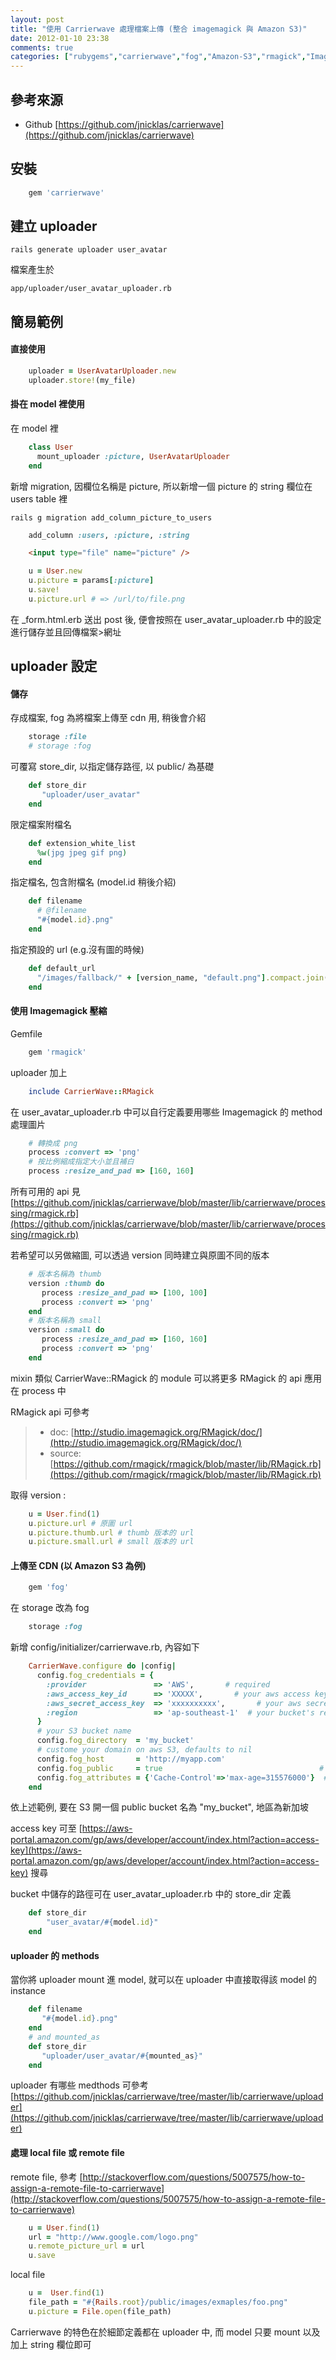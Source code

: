 ```yaml
---
layout: post
title: "使用 Carrierwave 處理檔案上傳 (整合 imagemagick 與 Amazon S3)"
date: 2012-01-10 23:38
comments: true
categories: ["rubygems","carrierwave","fog","Amazon-S3","rmagick","ImageMagick"]
---
```



參考來源
-------

* Github [https://github.com/jnicklas/carrierwave](https://github.com/jnicklas/carrierwave)

安裝
-------

```ruby Gemfile
    gem 'carrierwave'
```

建立 uploader
--------

    rails generate uploader user_avatar

檔案產生於

    app/uploader/user_avatar_uploader.rb

簡易範例
--------

#### 直接使用

```ruby
    uploader = UserAvatarUploader.new
    uploader.store!(my_file)
```


#### 掛在 model 裡使用

在 model 裡
```ruby app/models/user.rb
    class User
      mount_uploader :picture, UserAvatarUploader
    end
```

新增 migration, 因欄位名稱是 picture, 所以新增一個 picture 的 string 欄位在 users table 裡

    rails g migration add_column_picture_to_users

```ruby db/migrate/201101011213_add_column_picture_to_users.rb
    add_column :users, :picture, :string
```

```html _form.html.erb
    <input type="file" name="picture" />
```

```ruby users_controller.rb
    u = User.new
    u.picture = params[:picture]
    u.save!
    u.picture.url # => /url/to/file.png
```

在 _form.html.erb 送出 post 後, 便會按照在 user_avatar_uploader.rb 中的設定進行儲存並且回傳檔案>網址

uploader 設定
------

#### 儲存

存成檔案, fog  為將檔案上傳至 cdn 用, 稍後會介紹
```ruby app/uploader/user_avatar_uploader.rb
    storage :file
    # storage :fog
```
可覆寫 store_dir, 以指定儲存路徑, 以 public/ 為基礎
```ruby app/uploader/user_avatar_uploader.rb
    def store_dir
       "uploader/user_avatar"
    end
```
限定檔案附檔名
```ruby app/uploader/user_avatar_uploader.rb
    def extension_white_list
      %w(jpg jpeg gif png)
    end
```
指定檔名, 包含附檔名 (model.id 稍後介紹)
```ruby app/uploader/user_avatar_uploader.rb
    def filename
      # @filename
      "#{model.id}.png"
    end
```
指定預設的 url (e.g.沒有圖的時候)
```ruby app/uploader/user_avatar_uploader.rb
    def default_url
      "/images/fallback/" + [version_name, "default.png"].compact.join('_')
    end
```
#### 使用 Imagemagick 壓縮

Gemfile
```ruby Gemfile
    gem 'rmagick'
```
uploader 加上
```ruby app/uploader/user_avatar_uploader.rb
    include CarrierWave::RMagick
```
在 user_avatar_uploader.rb 中可以自行定義要用哪些 Imagemagick 的 method 處理圖片
```ruby app/uploader/user_avatar_uploader.rb
    # 轉換成 png
    process :convert => 'png'
    # 按比例縮成指定大小並且補白
    process :resize_and_pad => [160, 160]
```
所有可用的 api 見 [https://github.com/jnicklas/carrierwave/blob/master/lib/carrierwave/processing/rmagick.rb](https://github.com/jnicklas/carrierwave/blob/master/lib/carrierwave/processing/rmagick.rb)

若希望可以另做縮圖, 可以透過 version 同時建立與原圖不同的版本
```ruby app/uploader/user_avatar_uploader.rb
    # 版本名稱為 thumb
    version :thumb do
       process :resize_and_pad => [100, 100]
       process :convert => 'png'
    end
    # 版本名稱為 small
    version :small do
       process :resize_and_pad => [160, 160]
       process :convert => 'png'
    end
```

mixin 類似 CarrierWave::RMagick 的 module 可以將更多 RMagick 的 api 應用在 process 中

RMagick api 可參考

>* doc: [http://studio.imagemagick.org/RMagick/doc/](http://studio.imagemagick.org/RMagick/doc/)
>* source: [https://github.com/rmagick/rmagick/blob/master/lib/RMagick.rb](https://github.com/rmagick/rmagick/blob/master/lib/RMagick.rb)

取得 version :
```ruby
    u = User.find(1)
    u.picture.url # 原圖 url
    u.picture.thumb.url # thumb 版本的 url
    u.picture.small.url # small 版本的 url
```

#### 上傳至 CDN (以 Amazon S3 為例)

```ruby Gemfile
    gem 'fog'
```
在 storage 改為 fog
```ruby app/uploader/user_avatar_uploader.rb
    storage :fog
```
新增 config/initializer/carrierwave.rb, 內容如下
```ruby config/initializer/carrierwave.rb
    CarrierWave.configure do |config|
      config.fog_credentials = {
        :provider               => 'AWS',       # required
        :aws_access_key_id      => 'XXXXX',       # your aws access key id
        :aws_secret_access_key  => 'xxxxxxxxxx',       # your aws secret access key
        :region                 => 'ap-southeast-1'  # your bucket's region in S3, defaults to 'us-east-1'
      }
      # your S3 bucket name
      config.fog_directory  = 'my_bucket'
      # custome your domain on aws S3, defaults to nil
      config.fog_host       = 'http://myapp.com'
      config.fog_public     = true                                   # optional, defaults to true
      config.fog_attributes = {'Cache-Control'=>'max-age=315576000'}  # optional, defaults to {}
    end
```
依上述範例, 要在 S3 開一個 public bucket 名為 "my_bucket", 地區為新加坡

access key 可至 [https://aws-portal.amazon.com/gp/aws/developer/account/index.html?action=access-key](https://aws-portal.amazon.com/gp/aws/developer/account/index.html?action=access-key) 搜尋

bucket 中儲存的路徑可在 user_avatar_uploader.rb 中的 store_dir 定義
```ruby app/uploader/user_avatar_uploader.rb
    def store_dir
        "user_avatar/#{model.id}"
    end
```

#### uploader 的 methods

當你將 uploader mount 進 model, 就可以在 uploader 中直接取得該 model 的 instance
```ruby app/uploader/user_avatar_uploader.rb
    def filename
       "#{model.id}.png"
    end
    # and mounted_as
    def store_dir
       "uploader/user_avatar/#{mounted_as}"
    end
```
uploader 有哪些 medthods 可參考 [https://github.com/jnicklas/carrierwave/tree/master/lib/carrierwave/uploader](https://github.com/jnicklas/carrierwave/tree/master/lib/carrierwave/uploader)

#### 處理 local file 或 remote file

remote file, 參考 [http://stackoverflow.com/questions/5007575/how-to-assign-a-remote-file-to-carrierwave](http://stackoverflow.com/questions/5007575/how-to-assign-a-remote-file-to-carrierwave)
```ruby
    u = User.find(1)
    url = "http://www.google.com/logo.png"
    u.remote_picture_url = url
    u.save
```
local file
```ruby
    u =  User.find(1)
    file_path = "#{Rails.root}/public/images/exmaples/foo.png"
    u.picture = File.open(file_path)
```

Carrierwave 的特色在於細節定義都在 uploader 中, 而 model 只要 mount 以及加上 string 欄位即可
